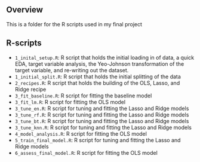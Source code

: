 ## Overview
This is a folder for the R scripts used in my final project 

## R-scripts
- `1_inital_setup.R`: R script that holds the initial loading in of data, a quick EDA, target variable analysis, the Yeo-Johnson transformation of the target variable, and re-writing out the dataset.
- `1_initial_split.R`: R script that holds the initial splitting of the data
- `2_recipes.R`: R script that holds the building of the OLS, Lasso, and Ridge recipe
- `3_fit_baseline.R`: R script for fitting the baseline model
- `3_fit_lm.R`: R script for fitting the OLS model
- `3_tune_en.R`: R script for tuning and fitting the Lasso and Ridge models
- `3_tune_rf.R`: R script for tuning and fitting the Lasso and Ridge models
- `3_tune_bt.R`: R script for tuning and fitting the Lasso and Ridge models
- `3_tune_knn.R`: R script for tuning and fitting the Lasso and Ridge models
- `4_model_analysis.R`: R script for fitting the OLS model
- `5_train_final_model.R`: R script for tuning and fitting the Lasso and Ridge models
- `6_assess_final_model.R`: R script for fitting the OLS model



